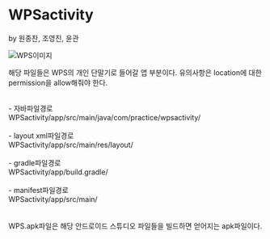 # WPSactivity
by 원종찬, 조영진, 윤관

![WPS이미지](https://user-images.githubusercontent.com/100653363/192241498-55ab893a-b048-4917-b7f3-4d4b0b05d948.PNG)

해당 파일들은 WPS의 개인 단말기로 들어갈 앱 부분이다.
유의사항은 location에 대한 permission을 allow해줘야 한다.

<br> - 자바파일경로<br>
WPSactivity/app/src/main/java/com/practice/wpsactivity/<br>
<br> - layout xml파일경로<br>
WPSactivity/app/src/main/res/layout/<br>
<br> - gradle파일경로<br>
WPSactivity/app/build.gradle/<br>
<br> - manifest파일경로<br>
WPSactivity/app/src/main/<br>
<br><br>WPS.apk파일은 해당 안드로이드 스튜디오 파일들을 빌드하면 얻어지는 apk파일이다.
